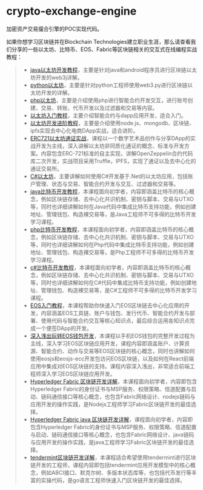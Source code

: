 # crypto-exchange-engine

加密资产交易撮合引擎的POC实现代码。

如果你想学习区块链并在Blockchain Technologies建立职业生涯，那么请查看我们分享的一些以太坊、比特币、EOS、Fabric等区块链相关的交互式在线编程实战教程：

> - [java以太坊开发教程](http://xc.hubwiz.com/course/5b2b6e82c02e6b6a59171de2?affid=github7878)，主要是针对java和android程序员进行区块链以太坊开发的web3j详解。
> - [python以太坊](http://xc.hubwiz.com/course/5b40462cc02e6b6a59171de4?affid=github7878)，主要是针对python工程师使用web3.py进行区块链以太坊开发的详解。
> - [php以太坊](http://xc.hubwiz.com/course/5b36629bc02e6b6a59171de3?affid=github7878)，主要是介绍使用php进行智能合约开发交互，进行账号创建、交易、转账、代币开发以及过滤器和交易等内容。
> - [以太坊入门教程](http://xc.hubwiz.com/course/5a952991adb3847553d205d1?affid=github7878)，主要介绍智能合约与dapp应用开发，适合入门。
> - [以太坊开发进阶教程](http://xc.hubwiz.com/course/5abbb7acc02e6b6a59171dd6?affid=github7878)，主要是介绍使用node.js、mongodb、区块链、ipfs实现去中心化电商DApp实战，适合进阶。
> - [ERC721以太坊通证实战](http://xc.hubwiz.com/course/5c6ed395070c379b559a813a?affid=github7878)，课程以一个数字艺术品创作与分享DApp的实战开发为主线，深入讲解以太坊非同质化通证的概念、标准与开发方案。内容包含ERC-721标准的自主实现，讲解OpenZeppelin合约代码库二次开发，实战项目采用Truffle，IPFS，实现了通证以及去中心化的通证交易所。
> - [C#以太坊](http://xc.hubwiz.com/course/5b6048c3c02e6b6a59171dee?affid=github7878)，主要讲解如何使用C#开发基于.Net的以太坊应用，包括账户管理、状态与交易、智能合约开发与交互、过滤器和交易等。
> - [java比特币开发教程](http://xc.hubwiz.com/course/5bb35c90c02e6b6a59171df0?affid=github7878)，本课程面向初学者，内容即涵盖比特币的核心概念，例如区块链存储、去中心化共识机制、密钥与脚本、交易与UTXO等，同时也详细讲解如何在Java代码中集成比特币支持功能，例如创建地址、管理钱包、构造裸交易等，是Java工程师不可多得的比特币开发学习课程。
> - [php比特币开发教程](http://xc.hubwiz.com/course/5b9e779ac02e6b6a59171def?affid=github7878)，本课程面向初学者，内容即涵盖比特币的核心概念，例如区块链存储、去中心化共识机制、密钥与脚本、交易与UTXO等，同时也详细讲解如何在Php代码中集成比特币支持功能，例如创建地址、管理钱包、构造裸交易等，是Php工程师不可多得的比特币开发学习课程。
> - [c#比特币开发教程](http://xc.hubwiz.com/course/5c766a59f54a5e207931b5a5?affid=github7878)，本课程面向初学者，内容即涵盖比特币的核心概念，例如区块链存储、去中心化共识机制、密钥与脚本、交易与UTXO等，同时也详细讲解如何在C#代码中集成比特币支持功能，例如创建地址、管理钱包、构造裸交易等，是C#工程师不可多得的比特币开发学习课程。
> - [EOS入门教程](http://xc.hubwiz.com/course/5b52c0a2c02e6b6a59171ded?affid=github7878)，本课程帮助你快速入门EOS区块链去中心化应用的开发，内容涵盖EOS工具链、账户与钱包、发行代币、智能合约开发与部署、使用代码与智能合约交互等核心知识点，最后综合运用各知识点完成一个便签DApp的开发。
> - [深入浅出玩转EOS钱包开发](http://xc.hubwiz.com/course/5c79edcaf697372707791512?affid=github7878)，本课程以手机EOS钱包的完整开发过程为主线，深入学习EOS区块链应用开发，课程内容即涵盖账户、计算资源、智能合约、动作与交易等EOS区块链的核心概念，同时也讲解如何使用eosjs和eosjs-ecc开发包访问EOS区块链，以及如何在React前端应用中集成对EOS区块链的支持。课程内容深入浅出，非常适合前端工程师深入学习EOS区块链应用开发。
> - [Hyperledger Fabric 区块链开发详解](http://xc.hubwiz.com/course/5c9b89f54898e59b7b63430a?affid=github7878)，本课程面向初学者，内容即包含Hyperledger Fabric的身份证书与MSP服务、权限策略、信道配置与启动、链码通信接口等核心概念，也包含Fabric网络设计、nodejs链码与应用开发的操作实践，是Nodejs工程师学习Fabric区块链开发的最佳选择。
> - [Hyperledger Fabric java 区块链开发详解](http://xc.hubwiz.com/course/5c9b89f54898e59b7b63430a?affid=github7878)，课程面向初学者，内容即包含Hyperledger Fabric的身份证书与MSP服务、权限策略、信道配置与启动、链码通信接口等核心概念，也包含Fabric网络设计、java链码与应用开发的操作实践，是java工程师学习Fabric区块链开发的最佳选择。
> - [tendermint区块链开发详解](http://xc.hubwiz.com/course/5bdec63ac02e6b6a59171df3?affid=github7878)，本课程适合希望使用tendermint进行区块链开发的工程师，课程内容即包括tendermint应用开发模型中的核心概念，例如ABCI接口、默克尔树、多版本状态库等，也包括代币发行等丰富的实操代码，是go语言工程师快速入门区块链开发的最佳选择。
